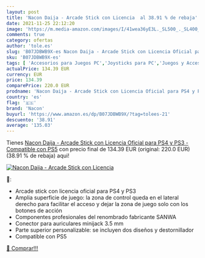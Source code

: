 ```yaml
---
layout: post
title: 'Nacon Daija - Arcade Stick con Licencia  al 38.91 % de rebaja'
date: 2021-11-25 22:12:20
image: 'https://m.media-amazon.com/images/I/41wea36yE3L._SL500_._SL400_.jpg'
comments: true
category: ofertas
author: 'tole.es'
slug: 'B07JDBWB9X-es Nacon Daija - Arcade Stick con Licencia Oficial para PS4 y...'
sku: 'B07JDBWB9X-es'
tags: [ 'Accesorios para Juegos PC','Joysticks para PC','Juegos y Accesorios para PC','Mandos de juego para PC','Mandos para PC','Videojuegos','nacon','ps4','ps5', ]
actualPrice: 134.39 EUR
currency: EUR
price: 134.39
comparePrice: 220.0 EUR
prodname: 'Nacon Daija - Arcade Stick con Licencia Oficial para PS4 y PS3 - Compatible con PS5'
country: 'es'
flag: '🇪🇸'
brand: 'Nacon'
buyurl: 'https://www.amazon.es/dp/B07JDBWB9X/?tag=tolees-21'
descuento: '38.91'
average: '135.03'
---
```


Tienes [Nacon Daija - Arcade Stick con Licencia Oficial para PS4 y PS3 - Compatible con PS5](https://www.amazon.es/dp/B07JDBWB9X/?tag=tolees-21) con precio final de  134.39 EUR (original: 220.0 EUR) (38.91 %  de rebaja) aqui!

[![Nacon Daija - Arcade Stick con Licencia ](https://m.media-amazon.com/images/I/41wea36yE3L._SL500_._SL400_.jpg)](https://www.amazon.es/dp/B07JDBWB9X/?tag=tolees-21)

🔎:

- Arcade stick con licencia oficial para PS4 y PS3
- Amplia superficie de juego: la zona de control queda en el lateral derecho para facilitar el acceso y dejar la zona de juego solo con los botones de acción
- Componentes profesionales del renombrado fabricante SANWA
- Conector para auriculares minijack 3.5 mm
- Parte superior personalizable: se incluyen dos diseños y destornillador
- Compatible con PS5

[🛒 Comprar!!!](https://www.amazon.es/dp/B07JDBWB9X/?tag=tolees-21)
